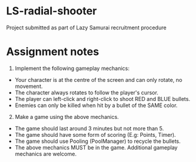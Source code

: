 # LS-radial-shooter
Project submitted as part of Lazy Samurai recruitment procedure

# Assignment notes
1. Implement the following gameplay mechanics:
- Your character is at the centre of the screen and can only rotate, no movement.
- The character always rotates to follow the player's cursor.
- The player can left-click and right-click to shoot RED and BLUE bullets.
- Enemies can only be killed when hit by a bullet of the SAME color.

2. Make a game using the above mechanics.
- The game should last around 3 minutes but not more than 5.
- The game should have some form of scoring (E.g: Points, Timer).
- The game should use Pooling (PoolManager) to recycle the bullets.
- The above mechanics MUST be in the game. Additional gameplay mechanics are welcome.
